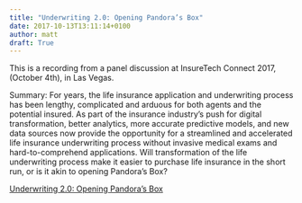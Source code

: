 ```yaml
---
title: "Underwriting 2.0: Opening Pandora’s Box"
date: 2017-10-13T13:11:14+0100
author: matt
draft: True
---
```

This is a recording from a panel discussion at InsureTech Connect 2017, (October 4th), in Las Vegas.

Summary: For years, the life insurance application and underwriting process has been lengthy, complicated and arduous for both agents and the potential insured. As part of the insurance industry’s push for digital transformation, better analytics, more accurate predictive models, and new data sources now provide the opportunity for a streamlined and accelerated life insurance underwriting process without invasive medical exams and hard-to-comprehend applications. Will transformation of the life underwriting process make it easier to purchase life insurance in the short run, or is it akin to opening Pandora’s Box?

[ Underwriting 2.0: Opening Pandora’s Box ]( https://jonsabes.com/podcast-11-underwriting-2-0-panel-at-insuretech-connect-2017/ )

